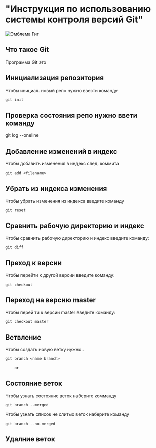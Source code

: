 # **"Инструкция по использованию системы контроля версий Git"** #
![Эмблема Гит](dragon.png)

## Что такое Git

Программа Git  это

## Инициализация репозитория ##

Чтобы инициал. новый репо нужно ввести команду

    git init

## Проверка состояния репо нужно ввети команду ##

git log --oneline

## Добавление изменений в индекс ##

Чтобы добавить изменения в индекс след. коммита

    git add <filename>

## Убрать из индекса изменения ##

Чтобы убрать изменения из индекса введите команду

    git reset

## Сравнить рабочую директорию и индекс ##

Чтобы сравнить рабочую директорию и индекс введите команду:

    git diff

## Преход к версии 

Чтобы перейти к другой версии введите команду:

    git checkout

## Переход на версию master

Чтобы перей ти к версии master введите команду:

    git checkout master

## Ветвление

Чтобы создать новую ветку нужно..

    git branch <name branch>

        or 
  
  ## Состояние веток

  Чтобы узнать состояние веток наберите комманду

    git branch --merged

Чтобы узнать список не слитых веток наберите команду

    git branch --no-merged

## Удалние веток


